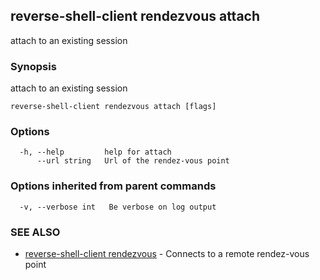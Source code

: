 ## reverse-shell-client rendezvous attach

attach to an existing session

### Synopsis

attach to an existing session

```
reverse-shell-client rendezvous attach [flags]
```

### Options

```
  -h, --help         help for attach
      --url string   Url of the rendez-vous point
```

### Options inherited from parent commands

```
  -v, --verbose int   Be verbose on log output
```

### SEE ALSO

* [reverse-shell-client rendezvous](reverse-shell-client_rendezvous.md)	 - Connects to a remote rendez-vous point

